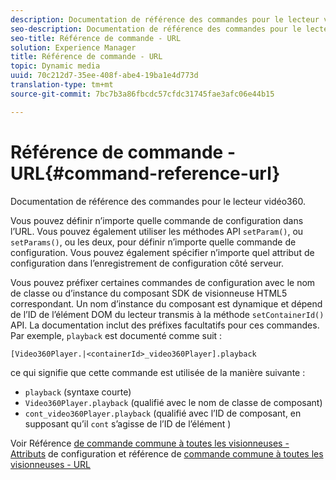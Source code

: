 ```yaml
---
description: Documentation de référence des commandes pour le lecteur vidéo360.
seo-description: Documentation de référence des commandes pour le lecteur vidéo360.
seo-title: Référence de commande - URL
solution: Experience Manager
title: Référence de commande - URL
topic: Dynamic media
uuid: 70c212d7-35ee-408f-abe4-19ba1e4d773d
translation-type: tm+mt
source-git-commit: 7bc7b3a86fbcdc57cfdc31745fae3afc06e44b15

---
```



# Référence de commande - URL{#command-reference-url}

Documentation de référence des commandes pour le lecteur vidéo360.

Vous pouvez définir n’importe quelle commande de configuration dans l’URL. Vous pouvez également utiliser les méthodes API `setParam()`, ou `setParams()`, ou les deux, pour définir n’importe quelle commande de configuration. Vous pouvez également spécifier n’importe quel attribut de configuration dans l’enregistrement de configuration côté serveur.

Vous pouvez préfixer certaines commandes de configuration avec le nom de classe ou d’instance du composant SDK de visionneuse HTML5 correspondant. Un nom d’instance du composant est dynamique et dépend de l’ID de l’élément DOM  du lecteur transmis à la méthode `setContainerId()` API. La documentation inclut des préfixes facultatifs pour ces commandes. Par exemple, `playback` est documenté comme suit :

```
[Video360Player.|<containerId>_video360Player].playback
```

ce qui signifie que cette commande est utilisée de la manière suivante :

* `playback` (syntaxe courte)
* `Video360Player.playback` (qualifié avec le nom de classe de composant)
* `cont_video360Player.playback` (qualifié avec l’ID de composant, en supposant qu’il `cont` s’agisse de l’ID de l’élément )

Voir Référence [de commande commune à toutes les visionneuses - Attributs](../../../r-html5-viewer-20-cmdref-configattrib/r-html5-viewer-20-cmdref-configattrib.md#concept-850e0f2c49b949deb7cfbfd330d329bd) de configuration et référence de [commande commune à toutes les visionneuses - URL](../../../c-html5-viewer-20-cmdref-url/c-html5-viewer-20-cmdref-url.md#concept-9b337f349b7b406b8c33c7ee96b3e226)
